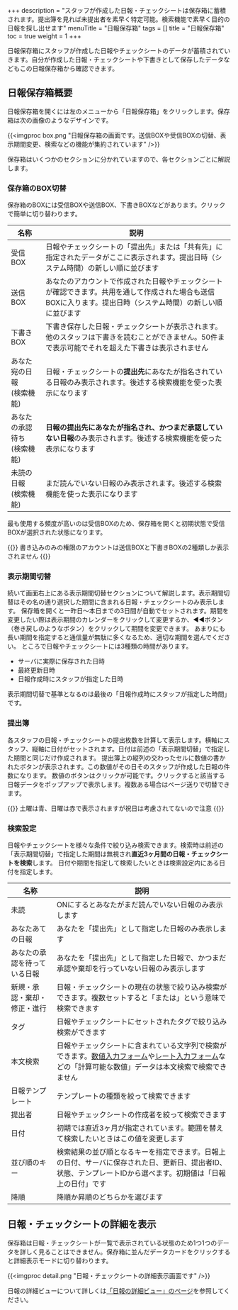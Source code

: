 +++
description = "スタッフが作成した日報・チェックシートは保存箱に蓄積されます。提出簿を見れば未提出者を素早く特定可能。検索機能で素早く目的の日報を探し出せます"
menuTitle = "日報保存箱"
tags = []
title = "日報保存箱"
toc = true
weight = 1
+++

日報保存箱にスタッフが作成した日報やチェックシートのデータが蓄積されていきます。自分が作成した日報・チェックシートや下書きとして保存したデータなどもこの日報保存箱から確認できます。

## 日報保存箱概要

日報保存箱を開くには左のメニューから「日報保存箱」をクリックします。保存箱は次の画像のようなデザインです。

{{<imgproc box.png "日報保存箱の画面です。送信BOXや受信BOXの切替、表示期間変更、検索などの機能が集約されています" />}}

保存箱はいくつかのセクションに分かれていますので、各セクションごとに解説します。

### 保存箱のBOX切替

保存箱のBOXには受信BOXや送信BOX、下書きBOXなどがあります。クリックで簡単に切り替わります。

|名称|説明|
|---|---|
|受信BOX|日報やチェックシートの「提出先」または「共有先」に指定されたデータがここに表示されます。提出日時（システム時間）の新しい順に並びます|
|送信BOX|あなたのアカウントで作成された日報やチェックシートが確認できます。共用を通して作成された場合も送信BOXに入ります。提出日時（システム時間）の新しい順に並びます|
|下書きBOX|下書き保存した日報・チェックシートが表示されます。他のスタッフは下書きを読むことができません。50件まで表示可能でそれを超えた下書きは表示されません|
|あなた宛の日報<br>(検索機能)|日報・チェックシートの**提出先**にあなたが指名されている日報のみ表示されます。後述する検索機能を使った表示になります|
|あなたの承認待ち<br>(検索機能)|**日報の提出先にあなたが指名され、かつまだ承認していない日報**のみ表示されます。後述する検索機能を使った表示になります|
|未読の日報<br>(検索機能)|まだ読んでいない日報のみ表示されます。後述する検索機能を使った表示になります|

最も使用する頻度が高いのは受信BOXのため、保存箱を開くと初期状態で受信BOXが選択された状態になります。

{{<alice pos="right" icon="here">}}
書き込みのみの権限のアカウントは送信BOXと下書きBOXの2種類しか表示されません
{{</alice>}}

### 表示期間切替

続いて画面右上にある表示期間切替セクションについて解説します。表示期間切替はその名の通り選択した期間に含まれる日報・チェックシートのみ表示します。
保存箱を開くと一昨日〜本日までの3日間が自動でセットされます。期間を変更したい際は表示期間のカレンダーをクリックして変更するか、◀◀ボタン（巻き戻しのようなボタン）をクリックして期間を変更できます。
あまりにも長い期間を指定すると通信量が無駄に多くなるため、適切な期間を選んでください。
ところで日報やチェックシートには3種類の時間があります。

- サーバに実際に保存された日時
- 最終更新日時
- 日報作成時にスタッフが指定した日時

表示期間切替で基準となるのは最後の「日報作成時にスタッフが指定した時間」です。


### 提出簿

各スタッフの日報・チェックシートの提出枚数を計算して表示します。横軸にスタッフ、縦軸に日付がセットされます。日付は前述の「表示期間切替」で指定した期間と同じだけ作成されます。
提出簿上の縦列の交わったセルに数値の書かれたボタンが表示されます。この数値がその日そのスタッフが作成した日報の件数になります。
数値のボタンはクリックが可能です。クリックすると該当する日報データをポップアップで表示します。複数ある場合はページ送りで切替できます。

{{<alice pos="right" icon="here">}}
土曜は青、日曜は赤で表示されますが祝日は考慮されてないので注意
{{</alice>}}

### 検索設定

日報やチェックシートを様々な条件で絞り込み検索できます。検索時は前述の「表示期間切替」で指定した期間は無視され**直近3ヶ月間の日報・チェックシートを検索**します。
日付や期間を指定して検索したいときは検索設定内にある日付を指定します。

|名称|説明|
|---|---|
|未読|ONにするとあなたがまだ読んでいない日報のみ表示します|
|あなたあての日報|あなたを「提出先」として指定した日報のみ表示します|
|あなたの承認を待っている日報|あなたを「提出先」として指定した日報で、かつまだ承認や棄却を行っていない日報のみ表示します|
|新規・承認・棄却・修正・進行|日報・チェックシートの現在の状態で絞り込み検索ができます。複数セットすると「または」という意味で検索できます|
|タグ|日報やチェックシートにセットされたタグで絞り込み検索ができます|
|本文検索|日報やチェックシートに含まれている文字列で検索ができます。[数値入力フォーム](/org/groupsetting/template/math/)や[レート入力フォーム](/org/groupsetting/template/rate/)などの「計算可能な数値」データは本文検索で検索できません|
|日報テンプレート|テンプレートの種類を絞って検索できます|
|提出者|日報やチェックシートの作成者を絞って検索できます|
|日付|初期では直近3ヶ月が指定されています。範囲を替えて検索したいときはこの値を変更します|
|並び順のキー|検索結果の並び順となるキーを指定できます。日報上の日付、サーバに保存された日、更新日、提出者ID、状態、テンプレートIDから選べます。初期値は「日報上の日付」です|
|降順|降順か昇順のどちらかを選びます|

## 日報・チェックシートの詳細を表示

保存箱は日報・チェックシートが一覧で表示されている状態のため1つ1つのデータを詳しく見ることはできません。保存箱に並んだデータカードをクリックすると詳細表示モードに切り替わります。

{{<imgproc detail.png "日報・チェックシートの詳細表示画面です" />}}

日報の詳細ビューについて詳しくは[「日報の詳細ビュー」のページ](/report/read/)を参照してください。
